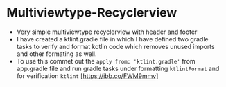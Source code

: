 # Multiviewtype-Recyclerview

* Very simple multiviewtype recyclerview with header and footer
* I have created a ktlint.gradle file in which I have defined two gradle tasks to verify and format kotlin code which removes
 unused imports and other formating as well. 
* To use this commet out the `apply from: 'ktlint.gradle'` from app.gradle file and run gradle tasks under formatting `ktlintFormat` and 
 for verification `ktlint`
 [https://ibb.co/FWM9mmv]
